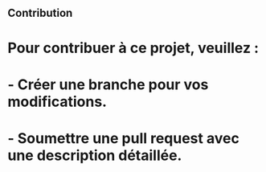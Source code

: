 ## Contribution
# Pour contribuer à ce projet, veuillez :
# - Créer une branche pour vos modifications.
# - Soumettre une pull request avec une description détaillée.